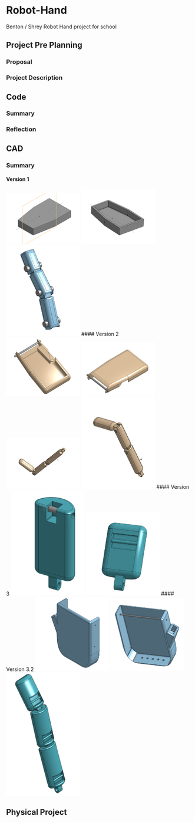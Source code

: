 # Robot-Hand
Benton / Shrey Robot Hand project for school

## Project Pre Planning

### Proposal

### Project Description

## Code

### Summary

### Reflection



## CAD

### Summary
 
#### Version 1
<img src="https://github.com/Jhouse53/Robot-Hand/blob/main/Images/Robot%20Hand%20Palm%20V1%20pic1.PNG?raw=true" width="200">
<img src="https://github.com/Jhouse53/Robot-Hand/blob/main/Images/Robot%20Hand%20Palm%20V1%20pic2.PNG?raw=true" width="200">
<img src="https://github.com/Jhouse53/Robot-Hand/blob/main/Images/Robot%20Hand%20Finger%20V1%20pic1.PNG?raw=true" width="200">
#### Version 2
<img src="https://github.com/Jhouse53/Robot-Hand/blob/main/Images/Robot%20Hand%20Palm%20V2%20pic1.PNG?raw=true" width="200">
<img src="https://github.com/Jhouse53/Robot-Hand/blob/main/Images/Robot%20Hand%20Palm%20V2%20pic2.PNG?raw=true" width="200">
<img src="https://github.com/Jhouse53/Robot-Hand/blob/main/Images/Robot%20Hand%20Finger%20V2%20pic1.PNG?raw=true" width="200">
<img src="https://github.com/Jhouse53/Robot-Hand/blob/main/Images/Robot%20Hand%20Finger%20V2%20pic2.PNG?raw=true" width="200">
#### Version 3
<img src="https://github.com/Jhouse53/Robot-Hand/blob/main/Images/Robot%20Hand%20Finger%20V3%20pic1.PNG?raw=true" width="200">
<img src="https://github.com/Jhouse53/Robot-Hand/blob/main/Images/Robot%20Hand%20Finger%20V3%20pic2.PNG?raw=true" width="200">
#### Version 3.2
<img src="https://github.com/Jhouse53/Robot-Hand/blob/main/Images/Robot%20Hand%20Palm%20V3.2%20pic1.PNG?raw=true" width="200">
<img src="https://github.com/Jhouse53/Robot-Hand/blob/main/Images/Robot%20Hand%20Palm%20V3.2%20pic2.PNG?raw=true" width="200">
<img src="https://github.com/Jhouse53/Robot-Hand/blob/main/Images/Robot%20Hand%20Finger%20V3.2%20pic1.PNG?raw=true" width="200">



## Physical Project

